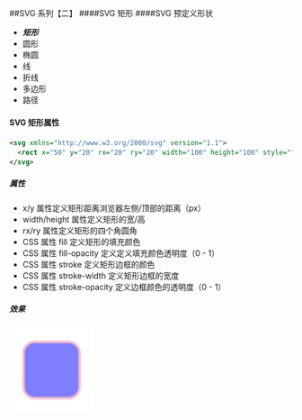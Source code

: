

##SVG 系列【二】
####SVG 矩形
####SVG 预定义形状
- ***矩形 <rect>***
- 圆形 <circle>
- 椭圆 <ellipse>
- 线 <line>
- 折线 <polyline>
- 多边形 <polygon>
- 路径 <path>

#### SVG 矩形属性
``` xml
<svg xmlns="http://www.w3.org/2000/svg" version="1.1">
  <rect x="50" y="20" rx="20" ry="20" width="100" height="100" style="fill:blue;fill-opacity:0.5;stroke:pink;stroke-width:5;stroke-opacity:0.8;"/>
</svg>
```
##### 属性
- x/y 属性定义矩形距离浏览器左侧/顶部的距离（px）
- width/height 属性定义矩形的宽/高
- rx/ry 属性定义矩形的四个角圆角
- CSS 属性 fill 定义矩形的填充颜色
- CSS 属性 fill-opacity 定义定义填充颜色透明度（0 - 1）
- CSS 属性 stroke 定义矩形边框的颜色
- CSS 属性 stroke-width 定义矩形边框的宽度
- CSS 属性 stroke-opacity 定义边框颜色的透明度（0 - 1）

##### 效果
![image](svg_rect.png)